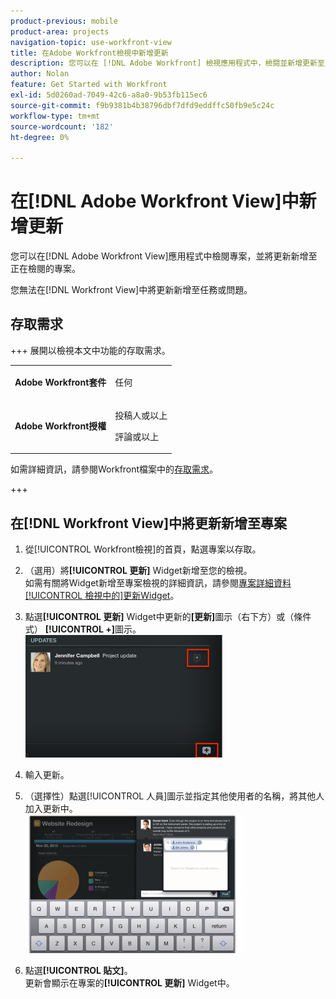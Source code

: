 ```yaml
---
product-previous: mobile
product-area: projects
navigation-topic: use-workfront-view
title: 在Adobe Workfront檢視中新增更新
description: 您可以在 [!DNL Adobe Workfront] 檢視應用程式中，檢閱並新增更新至正在檢閱的專案。
author: Nolan
feature: Get Started with Workfront
exl-id: 5d0260ad-7049-42c6-a8a0-9b53fb115ec6
source-git-commit: f9b9381b4b38796dbf7dfd9eddffc50fb9e5c24c
workflow-type: tm+mt
source-wordcount: '182'
ht-degree: 0%

---
```


# 在[!DNL Adobe Workfront View]中新增更新

您可以在[!DNL Adobe Workfront View]應用程式中檢閱專案，並將更新新增至正在檢閱的專案。

您無法在[!DNL Workfront View]中將更新新增至任務或問題。

## 存取需求

+++ 展開以檢視本文中功能的存取需求。

<table style="table-layout:auto"> 
 <col> 
 </col> 
 <col> 
 </col> 
 <tbody> 
  <tr> 
   <td role="rowheader"><strong>Adobe Workfront套件</strong></td> 
   <td> <p>任何</p> </td> 
  </tr> 
  <tr> 
   <td role="rowheader"><strong>Adobe Workfront授權</strong></td> 
   <td> 
   <p>投稿人或以上</p>
   <p>評論或以上</p> </td> 
  </tr> 
 </tbody> 
</table>

如需詳細資訊，請參閱Workfront檔案中的[存取需求](/help/quicksilver/administration-and-setup/add-users/access-levels-and-object-permissions/access-level-requirements-in-documentation.md)。

+++

## 在[!DNL Workfront View]中將更新新增至專案

1. 從[!UICONTROL Workfront檢視]的首頁，點選專案以存取。
1. （選用）將&#x200B;**[!UICONTROL 更新]** Widget新增至您的檢視。\
   如需有關將Widget新增至專案檢視的詳細資訊，請參閱[專案詳細資料[!UICONTROL 檢視中的]更新Widget](../../../workfront-basics/mobile-apps/using-workfront-view/update-widgets-in-workfront-view.md)。

1. 點選&#x200B;**[!UICONTROL 更新]** Widget中更新的&#x200B;**[更新]**&#x200B;圖示（右下方）或（條件式） **[!UICONTROL +]**&#x200B;圖示。\
   ![[!DNL workfront_view_updates_icon].png](assets/workfront-view-updates-icon-315x196.png)

1. 輸入更新。
1. （選擇性）點選[!UICONTROL 人員]圖示並指定其他使用者的名稱，將其他人加入更新中。\
   ![行動應用程式中的更新](assets/screen-shot-2014-002-21-at-2.57.44-pm-350x222.png)

1. 點選&#x200B;**[!UICONTROL 貼文]**。\
   更新會顯示在專案的&#x200B;**[!UICONTROL 更新]** Widget中。
